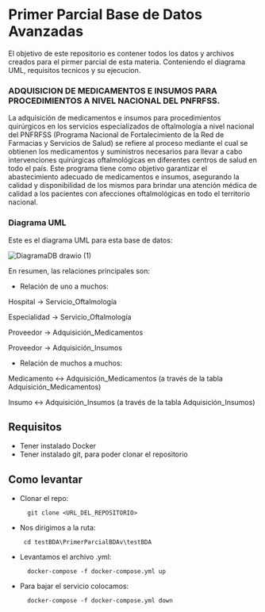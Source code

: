 # Primer Parcial Base de Datos Avanzadas

El objetivo de este repositorio es contener todos los datos y archivos creados para el pirmer parcial de esta materia. Conteniendo el diagrama UML, requisitos tecnicos y su ejecucion.

### ADQUISICION DE MEDICAMENTOS E INSUMOS PARA PROCEDIMIENTOS A NIVEL NACIONAL DEL PNFRFSS.

La adquisición de medicamentos e insumos para procedimientos quirúrgicos en los servicios especializados de oftalmología a nivel nacional del PNFRFSS (Programa Nacional de Fortalecimiento de la Red de Farmacias y Servicios de Salud) se refiere al proceso mediante el cual se obtienen los medicamentos y suministros necesarios para llevar a cabo intervenciones quirúrgicas oftalmológicas en diferentes centros de salud en todo el país. Este programa tiene como objetivo garantizar el abastecimiento adecuado de medicamentos e insumos, asegurando la calidad y disponibilidad de los mismos para brindar una atención médica de calidad a los pacientes con afecciones oftalmológicas en todo el territorio nacional.

### Diagrama UML

Este es el diagrama UML para esta base de datos:


![DiagramaDB drawio (1)](https://github.com/RichyRed/PrimerParcialBDAv/assets/84047015/50b546fe-3dd6-40f7-9bc8-4f73626be2f8)





En resumen, las relaciones principales son:

* Relación de uno a muchos:

Hospital -> Servicio_Oftalmología

Especialidad -> Servicio_Oftalmología

Proveedor -> Adquisición_Medicamentos

Proveedor -> Adquisición_Insumos
* Relación de muchos a muchos:

Medicamento <-> Adquisición_Medicamentos (a través de la tabla Adquisición_Medicamentos)

Insumo <-> Adquisición_Insumos (a través de la tabla Adquisición_Insumos)

## Requisitos

* Tener instalado Docker
* Tener instalado git, para poder clonar el repositorio

## Como levantar

* Clonar el repo:

        git clone <URL_DEL_REPOSITORIO>
* Nos dirigimos a la ruta:

       cd testBDA\PrimerParcialBDAv\testBDA
* Levantamos el archivo .yml:

        docker-compose -f docker-compose.yml up

* Para bajar el servicio colocamos: 

        docker-compose -f docker-compose.yml down




